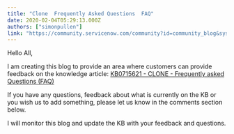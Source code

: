 ```yaml
---
title: "Clone  Frequently Asked Questions  FAQ"
date: 2020-02-04T05:29:13.000Z
authors: ["simonpullen"]
link: "https://community.servicenow.com/community?id=community_blog&sys_id=acd0ae701bba8418d01143f6fe4bcbed"
---
```

<p>Hello All,</p>
<p>I am creating this blog to provide an area where customers can provide feedback on the knowledge article: <a href="https://hi.service-now.com/kb_view.do?sysparm_article&#61;KB0715621" target="_blank" rel="noopener noreferrer nofollow">KB0715621 - CLONE - Frequently asked Questions (FAQ)</a></p>
<p>If you have any questions, feedback about what is currently on the KB or you wish us to add something, please let us know in the comments section below.</p>
<p>I will monitor this blog and update the KB with your feedback and questions.</p>
<p> </p>